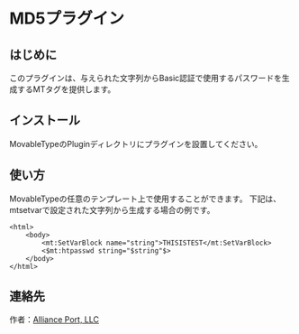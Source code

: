 MD5プラグイン
=====================

はじめに
--------

このプラグインは、与えられた文字列からBasic認証で使用するパスワードを生成するMTタグを提供します。

インストール
------------

MovableTypeのPluginディレクトリにプラグインを設置してください。

使い方
------

MovableTypeの任意のテンプレート上で使用することができます。
下記は、mtsetvarで設定された文字列から生成する場合の例です。

```
<html>
    <body>
        <mt:SetVarBlock name="string">THISISTEST</mt:SetVarBlock>
        <$mt:htpasswd string="$string"$>
    </body>
</html>
```

連絡先
------

作者：[Alliance Port, LLC](http://www.allianceport.jp/)

